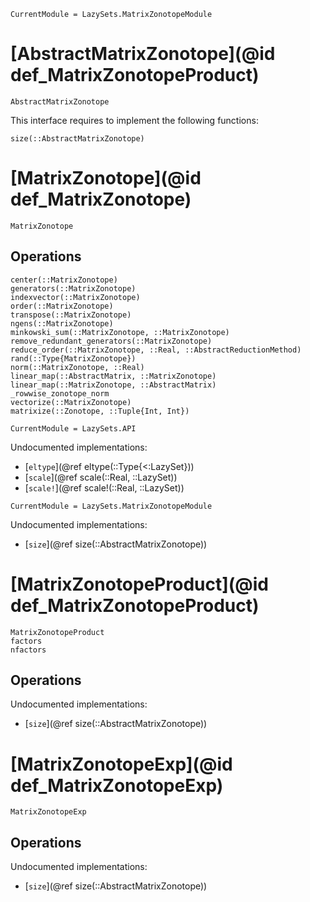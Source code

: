 ```@meta
CurrentModule = LazySets.MatrixZonotopeModule
```

# [AbstractMatrixZonotope](@id def_MatrixZonotopeProduct)
```@docs
AbstractMatrixZonotope
```

This interface requires to implement the following functions:
```@docs
size(::AbstractMatrixZonotope)
```

# [MatrixZonotope](@id def_MatrixZonotope)

```@docs
MatrixZonotope
```

## Operations

```@docs
center(::MatrixZonotope)
generators(::MatrixZonotope)
indexvector(::MatrixZonotope)
order(::MatrixZonotope)
transpose(::MatrixZonotope)
ngens(::MatrixZonotope)
minkowski_sum(::MatrixZonotope, ::MatrixZonotope)
remove_redundant_generators(::MatrixZonotope)
reduce_order(::MatrixZonotope, ::Real, ::AbstractReductionMethod)
rand(::Type{MatrixZonotope})
norm(::MatrixZonotope, ::Real)
linear_map(::AbstractMatrix, ::MatrixZonotope)
linear_map(::MatrixZonotope, ::AbstractMatrix)
_rowwise_zonotope_norm
vectorize(::MatrixZonotope)
matrixize(::Zonotope, ::Tuple{Int, Int})
```

```@meta
CurrentModule = LazySets.API
```

Undocumented implementations:
* [`eltype`](@ref eltype(::Type{<:LazySet}))
* [`scale`](@ref scale(::Real, ::LazySet))
* [`scale!`](@ref scale!(::Real, ::LazySet))

```@meta
CurrentModule = LazySets.MatrixZonotopeModule
```

Undocumented implementations:
* [`size`](@ref size(::AbstractMatrixZonotope))

# [MatrixZonotopeProduct](@id def_MatrixZonotopeProduct)
```@docs
MatrixZonotopeProduct
factors
nfactors
```

## Operations
Undocumented implementations:
* [`size`](@ref size(::AbstractMatrixZonotope))

# [MatrixZonotopeExp](@id def_MatrixZonotopeExp)
```@docs
MatrixZonotopeExp
```
## Operations
Undocumented implementations:
* [`size`](@ref size(::AbstractMatrixZonotope))
